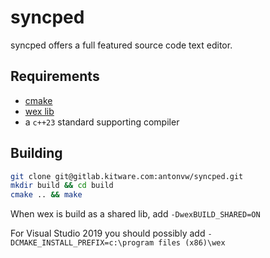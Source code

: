 # syncped

syncped offers a full featured source code text editor.

## Requirements

- [cmake](http://www.cmake.org/)
- [wex lib](https://github.com/antonvw/wex/)
- a `c++23` standard supporting compiler

## Building

```bash
git clone git@gitlab.kitware.com:antonvw/syncped.git
mkdir build && cd build
cmake .. && make
```

When wex is build as a shared lib, add
`-DwexBUILD_SHARED=ON`

For Visual Studio 2019 you should possibly add
`-DCMAKE_INSTALL_PREFIX=c:\program files (x86)\wex`
